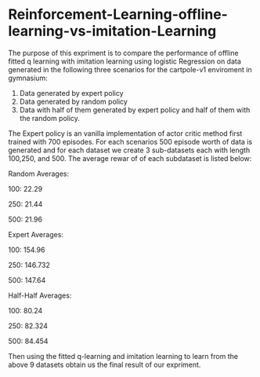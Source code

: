 # Reinforcement-Learning-offline-learning-vs-imitation-Learning
The purpose of this expriment is to compare the performance of offline fitted q learning with imitation learning using logistic Regression on data generated
in the following three scenarios for the cartpole-v1 enviroment in gymnasium: 

1. Data generated by expert policy
2. Data generated by random policy 
3. Data with half of them generated by expert policy and half of them with the random policy. 

The Expert policy is an vanilla implementation of actor critic method first trained with 700 episodes. For each scenarios 500 episode worth of data is 
generated and for each dataset we create 3 sub-datasets each with length 100,250, and 500. The average rewar of of each subdataset is listed below:

Random Averages:

 100: 22.29 
 
 250: 21.44 
 
 500: 21.96
 
Expert Averages:

 100: 154.96 
 
 250: 146.732 
 
 500: 147.64
 
Half-Half Averages:

 100: 80.24 
 
 250: 82.324 
 
 500: 84.454
 
 Then using the fitted q-learning and imitation learning to learn from the above 9 datasets obtain us the final result of our expriment. 
 
